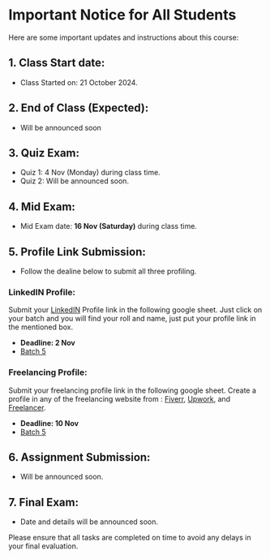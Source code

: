 # Important Notice for All Students

Here are some important updates and instructions about this course:

 ## 1. Class Start date:
- Class Started on: 21 October 2024.

 ## 2. End of Class (Expected):
- Will be announced soon

## 3. Quiz Exam:
- Quiz 1: 4 Nov (Monday) during class time.
- Quiz 2: Will be announced soon.

## 4. Mid Exam:
- Mid Exam date: **16 Nov (Saturday)** during class time.


## 5. Profile Link Submission:
- Follow the dealine below to submit all three profiling.
### LinkedIN Profile:
Submit your [LinkedIN](https://bd.linkedin.com/) Profile link in the following google sheet. Just click on your batch and you will find your roll and name, just put your profile link in the mentioned box.

- **Deadline: 2 Nov**
- [Batch 5](https://docs.google.com/spreadsheets/d/1Nhtp9AlUe0RF9gb-roqnM3eB2Wh9SRwpNtaS-kyKIPw/edit?gid=0#gid=0)

### Freelancing Profile:
Submit your freelancing profile link in the following google sheet. Create a profile in any of the freelancing website from : [Fiverr](https://www.fiverr.com/),  [Upwork](https://www.upwork.com/), and [Freelancer](https://www.freelancer.com/?gad_source=1&gclid=EAIaIQobChMI8ZHJzaydiQMVUhCDAx3wchg-EAAYASAAEgJbXPD_BwE&ft_prog=ABL&ft_prog_id=617725303593).

- **Deadline: 10 Nov**
- [Batch 5](https://docs.google.com/spreadsheets/d/1Nhtp9AlUe0RF9gb-roqnM3eB2Wh9SRwpNtaS-kyKIPw/edit?gid=1801487781#gid=1801487781)


## 6. Assignment Submission:
- Will be announced soon.


## 7. Final Exam:
- Date and details will be announced soon.

Please ensure that all tasks are completed on time to avoid any delays in your final evaluation.